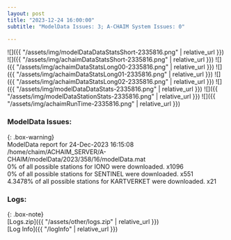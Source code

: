 ```yaml
---
layout: post
title: "2023-12-24 16:00:00"
subtitle: "ModelData Issues: 3; A-CHAIM System Issues: 0"

---
```


![]({{ "/assets/img/modelDataDataStatsShort-2335816.png" | relative_url }})
![]({{ "/assets/img/achaimDataStatsShort-2335816.png" | relative_url }})
![]({{ "/assets/img/achaimDataStatsLong00-2335816.png" | relative_url }})
![]({{ "/assets/img/achaimDataStatsLong01-2335816.png" | relative_url }})
![]({{ "/assets/img/achaimDataStatsLong02-2335816.png" | relative_url }})
![]({{ "/assets/img/modelDataDataStats-2335816.png" | relative_url }})
![]({{ "/assets/img/modelDataStationStats-2335816.png" | relative_url }})
![]({{ "/assets/img/achaimRunTime-2335816.png" | relative_url }})


### ModelData Issues:  
  
{: .box-warning}  
 ModelData report for 24-Dec-2023 16:15:08   
 /home/chaim/ACHAIM_SERVER/A-CHAIM/modelData/2023/358/16/modelData.mat   
 0% of all possible stations for IONO were downloaded. x1096   
 0% of all possible stations for SENTINEL were downloaded. x551   
 4.3478% of all possible stations for KARTVERKET were downloaded. x21   
  


### Logs:  
  
{: .box-note}  
[Logs.zip]({{ "/assets/other/logs.zip" | relative_url }})  
[Log Info]({{ "/logInfo" | relative_url }})  
